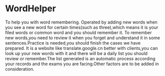 # WordHelper
To help you with word remembering.
Operated by adding new words when you see a new word for certain times(such as three),which means it is your filed words or common word and you  should remember it.
To remember new  words,you need to review it when you forget and understand it in some sentences.Practice is needed,you should finish the cases we have prepared.
It is a website like translate.google.cn better with clients,you can look up your new words with it and there will be a daily list you should review or remember.The list generated is an automatic process according your records and the exams you are facing.Other factors are to be added in consideration.
